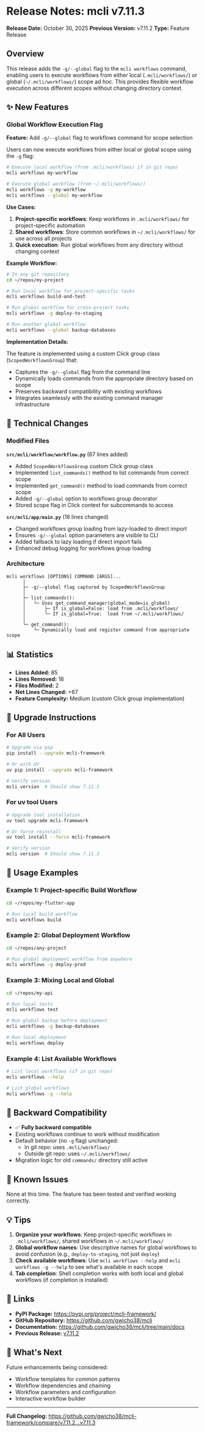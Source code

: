 # Release Notes: mcli v7.11.3

**Release Date:** October 30, 2025
**Previous Version:** v7.11.2
**Type:** Feature Release

## Overview

This release adds the `-g/--global` flag to the `mcli workflows` command, enabling users to execute workflows from either local (`.mcli/workflows/`) or global (`~/.mcli/workflows/`) scope ad hoc. This provides flexible workflow execution across different scopes without changing directory context.

## ✨ New Features

### Global Workflow Execution Flag

**Feature:** Add `-g/--global` flag to workflows command for scope selection

Users can now execute workflows from either local or global scope using the `-g` flag:

```bash
# Execute local workflow (from .mcli/workflows/ if in git repo)
mcli workflows my-workflow

# Execute global workflow (from ~/.mcli/workflows/)
mcli workflows -g my-workflow
mcli workflows --global my-workflow
```

**Use Cases:**

1. **Project-specific workflows**: Keep workflows in `.mcli/workflows/` for project-specific automation
2. **Shared workflows**: Store common workflows in `~/.mcli/workflows/` for use across all projects
3. **Quick execution**: Run global workflows from any directory without changing context

**Example Workflow:**

```bash
# In any git repository
cd ~/repos/my-project

# Run local workflow for project-specific tasks
mcli workflows build-and-test

# Run global workflow for cross-project tasks
mcli workflows -g deploy-to-staging

# Run another global workflow
mcli workflows --global backup-databases
```

**Implementation Details:**

The feature is implemented using a custom Click group class (`ScopedWorkflowsGroup`) that:
- Captures the `-g/--global` flag from the command line
- Dynamically loads commands from the appropriate directory based on scope
- Preserves backward compatibility with existing workflows
- Integrates seamlessly with the existing command manager infrastructure

## 🔧 Technical Changes

### Modified Files

**`src/mcli/workflow/workflow.py`** (67 lines added)
- Added `ScopedWorkflowsGroup` custom Click group class
- Implemented `list_commands()` method to list commands from correct scope
- Implemented `get_command()` method to load commands from correct scope
- Added `-g/--global` option to workflows group decorator
- Stored scope flag in Click context for subcommands to access

**`src/mcli/app/main.py`** (18 lines changed)
- Changed workflows group loading from lazy-loaded to direct import
- Ensures `-g/--global` option parameters are visible to CLI
- Added fallback to lazy loading if direct import fails
- Enhanced debug logging for workflows group loading

### Architecture

```
mcli workflows [OPTIONS] COMMAND [ARGS]...
      │
      ├─ -g/--global flag captured by ScopedWorkflowsGroup
      │
      ├─ list_commands():
      │   └─ Uses get_command_manager(global_mode=is_global)
      │       ├─ If is_global=False: load from .mcli/workflows/
      │       └─ If is_global=True:  load from ~/.mcli/workflows/
      │
      └─ get_command():
          └─ Dynamically load and register command from appropriate scope
```

## 📊 Statistics

- **Lines Added:** 85
- **Lines Removed:** 18
- **Files Modified:** 2
- **Net Lines Changed:** +67
- **Feature Complexity:** Medium (custom Click group implementation)

## 🔄 Upgrade Instructions

### For All Users

```bash
# Upgrade via pip
pip install --upgrade mcli-framework

# Or with UV
uv pip install --upgrade mcli-framework

# Verify version
mcli version  # Should show 7.11.3
```

### For uv tool Users

```bash
# Upgrade tool installation
uv tool upgrade mcli-framework

# Or force reinstall
uv tool install --force mcli-framework

# Verify version
mcli version  # Should show 7.11.3
```

## 📖 Usage Examples

### Example 1: Project-specific Build Workflow

```bash
cd ~/repos/my-flutter-app

# Run local build workflow
mcli workflows build
```

### Example 2: Global Deployment Workflow

```bash
cd ~/repos/any-project

# Run global deployment workflow from anywhere
mcli workflows -g deploy-prod
```

### Example 3: Mixing Local and Global

```bash
cd ~/repos/my-api

# Run local tests
mcli workflows test

# Run global backup before deployment
mcli workflows -g backup-databases

# Run local deployment
mcli workflows deploy
```

### Example 4: List Available Workflows

```bash
# List local workflows (if in git repo)
mcli workflows --help

# List global workflows
mcli workflows -g --help
```

## 🔄 Backward Compatibility

- ✅ **Fully backward compatible**
- Existing workflows continue to work without modification
- Default behavior (no `-g` flag) unchanged:
  - In git repo: uses `.mcli/workflows/`
  - Outside git repo: uses `~/.mcli/workflows/`
- Migration logic for old `commands/` directory still active

## 🐛 Known Issues

None at this time. The feature has been tested and verified working correctly.

## 💡 Tips

1. **Organize your workflows**: Keep project-specific workflows in `.mcli/workflows/`, shared workflows in `~/.mcli/workflows/`
2. **Global workflow names**: Use descriptive names for global workflows to avoid confusion (e.g., `deploy-to-staging`, not just `deploy`)
3. **Check available workflows**: Use `mcli workflows --help` and `mcli workflows -g --help` to see what's available in each scope
4. **Tab completion**: Shell completion works with both local and global workflows (if completion is installed)

## 🔗 Links

- **PyPI Package:** https://pypi.org/project/mcli-framework/
- **GitHub Repository:** https://github.com/gwicho38/mcli
- **Documentation:** https://github.com/gwicho38/mcli/tree/main/docs
- **Previous Release:** [v7.11.2](./7.11.2.md)

## 🎯 What's Next

Future enhancements being considered:
- Workflow templates for common patterns
- Workflow dependencies and chaining
- Workflow parameters and configuration
- Interactive workflow builder

---

**Full Changelog:** https://github.com/gwicho38/mcli-framework/compare/v7.11.2...v7.11.3
